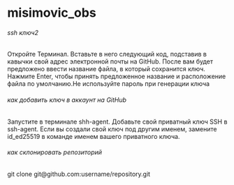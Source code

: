 # misimovic_obs

<h6> ssh ключ2 </h6>

<p> Откройте Терминал. Вставьте в него следующий код, подставив в кавычки свой адрес электронной почты на GitHub. После вам будет предложено ввести название файла, в который сохранится ключ. Нажмите Enter, чтобы принять предложенное название и
расположение файла по умолчанию.Не используйте пароль при генерации ключа </p>

<h6> как добавить ключ в аккаунт на GitHub </h6>

<p> Запустите в терминале shh-agent. Добавьте свой приватный ключ SSH в ssh-agent. Если вы создали свой ключ под другим именем, замените id_ed25519 в команде именем вашего
приватного ключа. </p>

<h6> как склонировать репозиторий</h6>

<p> git clone git@github.com:username/repository.git </p>
